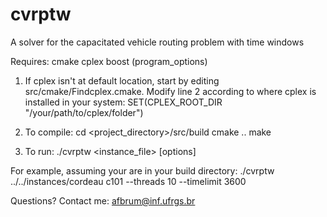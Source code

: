 # cvrptw
A solver for the capacitated vehicle routing problem with time windows

Requires:
  cmake
  cplex
  boost (program_options)
  
1) If cplex isn't at default location, start by editing src/cmake/Findcplex.cmake.
Modify line 2 according to where cplex is installed in your system:
SET(CPLEX_ROOT_DIR "/your/path/to/cplex/folder")

2) To compile:
  cd <project_directory>/src/build
  cmake ..
  make
  
3) To run:
  ./cvrptw <instance_file> [options]
  
For example, assuming your are in your build directory:
  ./cvrptw ../../instances/cordeau c101 --threads 10 --timelimit 3600
  
  
Questions?
  Contact me: afbrum@inf.ufrgs.br
